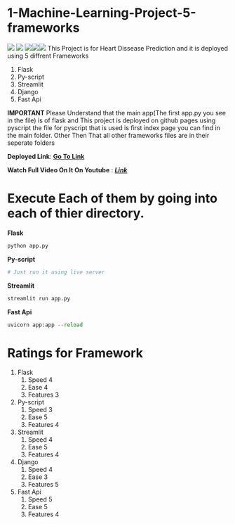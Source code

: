 # 1-Machine-Learning-Project-5-frameworks
<img  src = 'https://img.shields.io/badge/Framework-Streamlit.svg'/> <img  src = 'https://img.shields.io/badge/Framework-Flask'/> <img src = 'https://img.shields.io/badge/Framework-Django-Orange.svg'/><img src = 'https://img.shields.io/badge/Language-PyScript-Orange.svg'/><img src = 'https://img.shields.io/badge/Language-Python-Orange.svg'/>
This Project is for Heart Dissease Prediction and it is deployed using 5 diffrent Frameworks
1. Flask
2. Py-script
3. Streamlit
4. Django
5. Fast Api

**IMPORTANT**
Please Understand that the main app(The first app.py you see in the file) is of flask and This project is deployed on github pages using pyscript the file for pyscript that is used is first index page you can find in the main folder.
Other Then That all other frameworks files are in their seperate folders

**Deployed Link**: <a href ='https://tusharnautiyal-web.github.io/Heart-Dissease-Prediction'/>**Go To Link**</a>

**Watch Full Video On It On Youtube** : <a href = 'https://www.youtube.com/watch?v=KNdFkhBF9eo' >***Link***</a>
# Execute Each of them by going into each of thier directory.

**Flask**
```python
python app.py
```
**Py-script**
```python
# Just run it using live server
```
**Streamlit**
```python
streamlit run app.py
```
**Fast Api**
```python
uvicorn app:app --reload
```

# Ratings for Framework
  1. Flask
      1. Speed 4
      2. Ease 4
      3. Features 3
  2. Py-script
      1. Speed 3
      2. Ease 5
      3. Features 4
  3. Streamlit
      1. Speed 4
      2. Ease 5
      3. Features 4
  4. Django
      1. Speed 4
      2. Ease 3
      3. Features 5
  5. Fast Api
      1. Speed 5
      2. Ease 5
      3. Features 4
      
